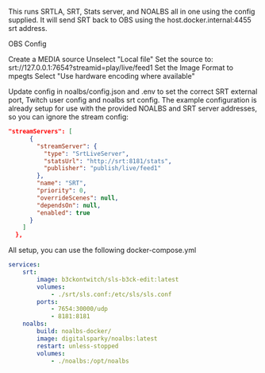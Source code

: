 

This runs SRTLA, SRT, Stats server, and NOALBS all in one using the config supplied.
It will send SRT back to OBS using the host.docker.internal:4455 srt address.

OBS Config

Create a MEDIA source
Unselect "Local file"
Set the source to: srt://127.0.0.1:7654?streamid=play/live/feed1
Set the Image Format to mpegts
Select "Use hardware encoding where available"

Update config in noalbs/config.json and .env to set the correct SRT external port, Twitch user config and noalbs srt config.
The example configuration is already setup for use with the provided NOALBS and SRT server addresses, so you can ignore the stream config:

```json
"streamServers": [
      {
        "streamServer": {
          "type": "SrtLiveServer",
          "statsUrl": "http://srt:8181/stats",
          "publisher": "publish/live/feed1"
        },
        "name": "SRT",
        "priority": 0,
        "overrideScenes": null,
        "dependsOn": null,
        "enabled": true
      }
    ]
  },
```

All setup, you can use the following docker-compose.yml

```yaml
services:
    srt:
        image: b3ckontwitch/sls-b3ck-edit:latest
        volumes:
            - ./srt/sls.conf:/etc/sls/sls.conf
        ports:
            - 7654:30000/udp
            - 8181:8181
    noalbs:
        build: noalbs-docker/
        image: digitalsparky/noalbs:latest
        restart: unless-stopped
        volumes:
            - ./noalbs:/opt/noalbs
```